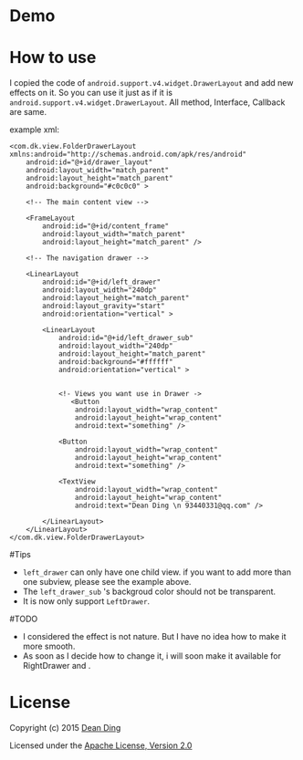 # Demo

# How to use

I copied the code of `android.support.v4.widget.DrawerLayout` and add new effects on it.
So you can use it just as if it is `android.support.v4.widget.DrawerLayout`. All method, Interface, Callback are same.

example xml:

    <com.dk.view.FolderDrawerLayout xmlns:android="http://schemas.android.com/apk/res/android"
        android:id="@+id/drawer_layout"
        android:layout_width="match_parent"
        android:layout_height="match_parent"
        android:background="#c0c0c0" >

        <!-- The main content view -->

        <FrameLayout
            android:id="@+id/content_frame"
            android:layout_width="match_parent"
            android:layout_height="match_parent" />
        
        <!-- The navigation drawer -->
    
        <LinearLayout
            android:id="@+id/left_drawer"
            android:layout_width="240dp"
            android:layout_height="match_parent"
            android:layout_gravity="start"
            android:orientation="vertical" >
    
            <LinearLayout
                android:id="@+id/left_drawer_sub"
                android:layout_width="240dp"
                android:layout_height="match_parent"
                android:background="#ffffff"
                android:orientation="vertical" >
    
    
                <!- Views you want use in Drawer ->
                   <Button
                    android:layout_width="wrap_content"
                    android:layout_height="wrap_content"
                    android:text="something" />

                <Button
                    android:layout_width="wrap_content"
                    android:layout_height="wrap_content"
                    android:text="something" />

                <TextView
                    android:layout_width="wrap_content"
                    android:layout_height="wrap_content"
                    android:text="Dean Ding \n 93440331@qq.com" />
    
            </LinearLayout>
        </LinearLayout>
    </com.dk.view.FolderDrawerLayout>


#Tips
- `left_drawer` can only have one child view. if you want to add more than one subview, please see the example above.
- The `left_drawer_sub` 's backgroud color should not be transparent. 
- It is now only support `LeftDrawer`.

#TODO

- I considered the effect is not nature. But I have no idea how to make it more smooth.
- As soon as I decide how to change it, i will soon make it available for RightDrawer and .

# License
Copyright (c) 2015 [Dean Ding](http://dk-exp.com)

Licensed under the [Apache License, Version 2.0](http://www.apache.org/licenses/LICENSE-2.0.html)